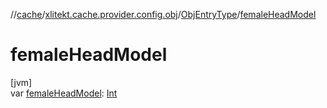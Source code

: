//[cache](../../../index.md)/[xlitekt.cache.provider.config.obj](../index.md)/[ObjEntryType](index.md)/[femaleHeadModel](female-head-model.md)

# femaleHeadModel

[jvm]\
var [femaleHeadModel](female-head-model.md): [Int](https://kotlinlang.org/api/latest/jvm/stdlib/kotlin/-int/index.html)
